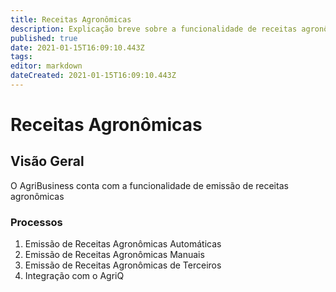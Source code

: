 ```yaml
---
title: Receitas Agronômicas
description: Explicação breve sobre a funcionalidade de receitas agronômicas no sistema
published: true
date: 2021-01-15T16:09:10.443Z
tags: 
editor: markdown
dateCreated: 2021-01-15T16:09:10.443Z
---
```


# Receitas Agronômicas

## Visão Geral
O AgriBusiness conta com a funcionalidade de emissão de receitas agronômicas

### Processos
1. Emissão de Receitas Agronômicas Automáticas
2. Emissão de Receitas Agronômicas Manuais
3. Emissão de Receitas Agronômicas de Terceiros
4. Integração com o AgriQ